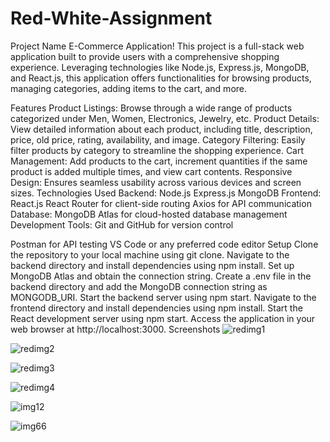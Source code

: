 # Red-White-Assignment
Project Name
E-Commerce Application! This project is a full-stack web application built to provide users with a comprehensive shopping experience. Leveraging technologies like Node.js, Express.js, MongoDB, and React.js, this application offers functionalities for browsing products, managing categories, adding items to the cart, and more.

Features
Product Listings: Browse through a wide range of products categorized under Men, Women, Electronics, Jewelry, etc.
Product Details: View detailed information about each product, including title, description, price, old price, rating, availability, and image.
Category Filtering: Easily filter products by category to streamline the shopping experience.
Cart Management: Add products to the cart, increment quantities if the same product is added multiple times, and view cart contents.
Responsive Design: Ensures seamless usability across various devices and screen sizes.
Technologies Used
Backend:
Node.js
Express.js
MongoDB
Frontend:
React.js
React Router for client-side routing
Axios for API communication
Database:
MongoDB Atlas for cloud-hosted database management
Development Tools:
Git and GitHub for version control

Postman for API testing
VS Code or any preferred code editor
Setup
Clone the repository to your local machine using git clone.
Navigate to the backend directory and install dependencies using npm install.
Set up MongoDB Atlas 
and obtain the connection string.
Create a .env file in the backend directory and add the MongoDB connection string as MONGODB_URI.
Start the backend server using npm start.
Navigate to the frontend directory and install dependencies using npm install.
Start the React development server using npm start.
Access the application in your web browser at http://localhost:3000.
Screenshots
![redimg1](https://github.com/riteshmaurya089/Red-White-Assignment/assets/119353953/3925c2d8-abb2-400a-86d1-0fa095a10ab1)


![redimg2](https://github.com/riteshmaurya089/Red-White-Assignment/assets/119353953/4cdee973-6be7-44d3-b388-7d45363dc97f)


![redimg3](https://github.com/riteshmaurya089/Red-White-Assignment/assets/119353953/59ddbe36-8365-4938-ab20-d70cb4278f10)


![redimg4](https://github.com/riteshmaurya089/Red-White-Assignment/assets/119353953/4314e03f-f40f-457f-8b5f-f46114541618)

![img12](https://github.com/riteshmaurya089/Red-White-Assignment/assets/119353953/68cb77d4-7890-48b5-83bc-5524a89ab6e1)

![img66](https://github.com/riteshmaurya089/Red-White-Assignment/assets/119353953/259a1ee7-d9c4-400c-8d4e-c5b614cf926d)



